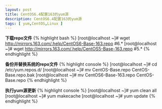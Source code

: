 ```yaml
---
layout: post
title: CentOS6.4配置163的yum源
description: CentOS6.4配置163的yum源
tags: [ yum,CentOS,Linux ]
---
```


**下载repo文件**
{% highlight bash  %}
[root@localhost ~]# wget http://mirrors.163.com/.help/CentOS6-Base-163.repo #6.*
[root@localhost ~]# wget http://mirrors.163.com/.help/CentOS5-Base-163.repo #5.*
{% endhighlight %}

**备份并替换系统的repo文件**
{% highlight console  %}
[root@localhost ~]# cd /etc/yum.repos.d/
[root@localhost ~]# mv CentOS-Base.repo CentOS-Base.repo.bak
[root@localhost ~]# mv CentOS6-Base-163.repo CentOS-Base.repo
{% endhighlight %}

**执行yum源更新**
{% highlight console  %}
[root@localhost ~]# yum clean all
[root@localhost ~]# yum makecache
[root@localhost ~]# yum update
{% endhighlight %}